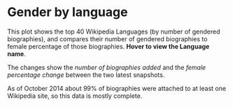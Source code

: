 <!--
.. title: Gender by Wikipedia Language
.. slug: gender-by-language
.. date: 2015-06-09 16:29:58 UTC+05:30
.. tags:
.. category:
.. link:
.. description:
.. type: text
.. template: gender_by_language.tmpl
-->

# Gender by language

This plot shows the top 40 Wikipedia Languages (by number of gendered
biographies), and compares their number of gendered biographies to female
percentage of those biographies. **Hover to view the Language
name**.

The changes show the *number of biographies added* and the *female
percentage change* between the two latest snapshots.

As of October 2014 about 99% of biographies were attached to at least one
Wikipedia site, so this data is mostly complete.
